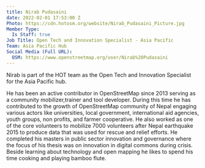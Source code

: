 ```yaml
---
title: Nirab Pudasaini
date: 2022-02-01 17:53:00 Z
Photo: https://cdn.hotosm.org/website/Nirab_Pudasaini_Picture.jpg
Member Type:
  Is Staff: true
Job Title: Open Tech and Innovation Specialist - Asia Pacific
Team: Asia Pacific Hub
Social Media (Full URL):
  OSM: https://www.openstreetmap.org/user/Nirab%20Pudasaini
---
```


Nirab is part of the HOT team as the Open Tech and Innovation Specialist for the Asia Pacific hub.

He has been an active contributor in OpenStreetMap since 2013 serving as a community mobilizer,trainer and tool developer. During this time he has contributed to the growth of OpenStreetMap community of Nepal engaging various actors like universities, local government, international aid
agencies, youth groups, non profits, and farmer cooperative. He also worked as one of the core volunteers to mobilize 7000 volunteers after Nepal earthquake 2015 to produce data that was used for rescue and relief efforts. He completed his masters in public sector innovation and governance where the focus of his thesis was on innovation in digital commons during crisis. Beside learning about technology and open mapping he likes to spend his time cooking and playing bamboo flute.
